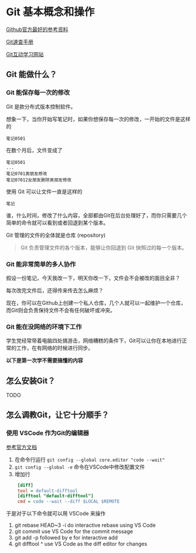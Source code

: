 # Git 基本概念和操作

[Github官方最好的参考资料](https://try.github.io/)

[Git速查手册](https://github.github.com/training-kit/downloads/zh_CN/github-git-cheat-sheet/)

[Git互动学习网站](https://learngitbranching.js.org/)

## Git 能做什么？

### Git 能保存每一次的修改

Git 是款分布式版本控制软件。

想象一下，当你开始写笔记时，如果你想保存每一次的修改，一开始的文件是这样的

```
笔记0501
```

在数个月后，文件变成了

```
笔记0501
...
笔记0701男朋友修改
笔记07012女朋友删除男朋友修改
```

使用 Git 可以让文件一直是这样的

```
笔记
```

谁，什么时间，修改了什么内容，全部都由Git在后台处理好了，而你只需要几个简单的命令就可以看到或者回退到某个版本。

Git 管理的文件的全体就是仓库 (repository)

> Git 负责管理文件的各个版本，能够让你回退到 Git 快照过的每一个版本。

### Git 能非常简单的多人协作

假设一份笔记，今天我改一下，明天你改一下，文件会不会被改的面目全非？

每次改完文件后，还得传来传去怎么麻烦？

现在，你可以在Github上创建一个私人仓库，几个人就可以一起维护一个仓库，而Git则会负责保持文件不会有任何破坏或冲突。

### Git 能在没网络的环境下工作

学生党经常带着电脑四处搞游击，网络糟糕的条件下，Git可以让你在本地进行正常的工作，在有网络的时候进行同步。

**以下是第一次学不需要搞懂的内容**

## 怎么安装Git？

TODO

## 怎么调教Git，让它十分顺手？

### 使用 VSCode 作为Git的编辑器

[参考官方文档](https://code.visualstudio.com/docs/editor/versioncontrol#_git-patchdiff-mode)

1. 在命令行运行 `git config --global core.editor "code --wait"`
2. `git config --global -e`  命令在VSCode中修改配置文件
3. 增加行
   ```cfg
    [diff]
    tool = default-difftool
    [difftool "default-difftool"]
    cmd = code --wait --diff $LOCAL $REMOTE
   ```

于是对于以下命令就可以用 VSCode 来操作

1. git rebase HEAD~3 -i do interactive rebase using VS Code
2. git commit use VS Code for the commit message
3. git add -p followed by e for interactive add
4. git difftool <commit>^ <commit> use VS Code as the diff editor for changes